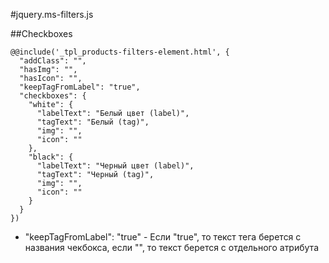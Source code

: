 #jquery.ms-filters.js

##Checkboxes

    @@include('_tpl_products-filters-element.html', {
      "addClass": "",
      "hasImg": "",
      "hasIcon": "",
      "keepTagFromLabel": "true",
      "checkboxes": {
        "white": {
          "labelText": "Белый цвет (label)",
          "tagText": "Белый (tag)",
          "img": "",
          "icon": ""
        },
        "black": {
          "labelText": "Черный цвет (label)",
          "tagText": "Черный (tag)",
          "img": "",
          "icon": ""
        }
      }
    })
    
* "keepTagFromLabel": "true" - Если "true", то текст тега берется с названия чекбокса, если "", то текст берется с отдельного атрибута